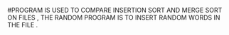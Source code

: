 #PROGRAM IS USED TO COMPARE INSERTION SORT AND MERGE SORT ON FILES , THE RANDOM PROGRAM IS TO INSERT RANDOM WORDS IN THE FILE .

